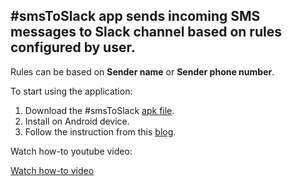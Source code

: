 ## #smsToSlack app sends incoming SMS messages to Slack channel based on rules configured by user.

Rules can be based on **Sender name** or **Sender phone number**.

To start using the application:
1. Download the #smsToSlack [apk file](https://github.com/denyszet/slack-sms/blob/main/smsToSlack.apk).
2. Install on Android device.
3. Follow the instruction from this [blog](https://testyour.app/blog/sms-to-slack).

Watch how-to youtube video:

[Watch how-to video](https://youtu.be/0xAdKltF7K0)
